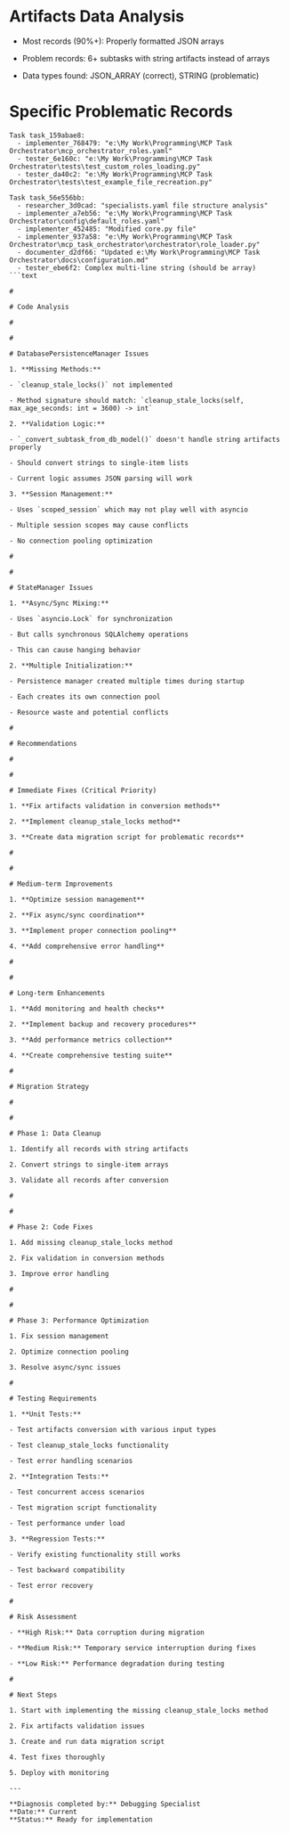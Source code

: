 

#

#
# Artifacts Data Analysis

- Most records (90%+): Properly formatted JSON arrays

- Problem records: 6+ subtasks with string artifacts instead of arrays

- Data types found: JSON_ARRAY (correct), STRING (problematic)

#

#

# Specific Problematic Records

```text
Task task_159abae8:
  - implementer_768479: "e:\My Work\Programming\MCP Task Orchestrator\mcp_orchestrator_roles.yaml"
  - tester_6e160c: "e:\My Work\Programming\MCP Task Orchestrator\tests\test_custom_roles_loading.py"
  - tester_da40c2: "e:\My Work\Programming\MCP Task Orchestrator\tests\test_example_file_recreation.py"

Task task_56e556bb:
  - researcher_3d0cad: "specialists.yaml file structure analysis"
  - implementer_a7eb56: "e:\My Work\Programming\MCP Task Orchestrator\config\default_roles.yaml"
  - implementer_452485: "Modified core.py file"
  - implementer_937a58: "e:\My Work\Programming\MCP Task Orchestrator\mcp_task_orchestrator\orchestrator\role_loader.py"
  - documenter_d2df66: "Updated e:\My Work\Programming\MCP Task Orchestrator\docs\configuration.md"
  - tester_ebe6f2: Complex multi-line string (should be array)
```text

#

# Code Analysis

#

#

# DatabasePersistenceManager Issues

1. **Missing Methods:**

- `cleanup_stale_locks()` not implemented

- Method signature should match: `cleanup_stale_locks(self, max_age_seconds: int = 3600) -> int`

2. **Validation Logic:**

- `_convert_subtask_from_db_model()` doesn't handle string artifacts properly

- Should convert strings to single-item lists

- Current logic assumes JSON parsing will work

3. **Session Management:**

- Uses `scoped_session` which may not play well with asyncio

- Multiple session scopes may cause conflicts

- No connection pooling optimization

#

#

# StateManager Issues

1. **Async/Sync Mixing:**

- Uses `asyncio.Lock` for synchronization

- But calls synchronous SQLAlchemy operations

- This can cause hanging behavior

2. **Multiple Initialization:**

- Persistence manager created multiple times during startup

- Each creates its own connection pool

- Resource waste and potential conflicts

#

# Recommendations

#

#

# Immediate Fixes (Critical Priority)

1. **Fix artifacts validation in conversion methods**

2. **Implement cleanup_stale_locks method**

3. **Create data migration script for problematic records**

#

#

# Medium-term Improvements

1. **Optimize session management**

2. **Fix async/sync coordination**

3. **Implement proper connection pooling**

4. **Add comprehensive error handling**

#

#

# Long-term Enhancements

1. **Add monitoring and health checks**

2. **Implement backup and recovery procedures**

3. **Add performance metrics collection**

4. **Create comprehensive testing suite**

#

# Migration Strategy

#

#

# Phase 1: Data Cleanup

1. Identify all records with string artifacts

2. Convert strings to single-item arrays

3. Validate all records after conversion

#

#

# Phase 2: Code Fixes

1. Add missing cleanup_stale_locks method

2. Fix validation in conversion methods

3. Improve error handling

#

#

# Phase 3: Performance Optimization

1. Fix session management

2. Optimize connection pooling

3. Resolve async/sync issues

#

# Testing Requirements

1. **Unit Tests:**

- Test artifacts conversion with various input types

- Test cleanup_stale_locks functionality

- Test error handling scenarios

2. **Integration Tests:**

- Test concurrent access scenarios

- Test migration script functionality

- Test performance under load

3. **Regression Tests:**

- Verify existing functionality still works

- Test backward compatibility

- Test error recovery

#

# Risk Assessment

- **High Risk:** Data corruption during migration

- **Medium Risk:** Temporary service interruption during fixes

- **Low Risk:** Performance degradation during testing

#

# Next Steps

1. Start with implementing the missing cleanup_stale_locks method

2. Fix artifacts validation issues

3. Create and run data migration script

4. Test fixes thoroughly

5. Deploy with monitoring

---

**Diagnosis completed by:** Debugging Specialist  
**Date:** Current  
**Status:** Ready for implementation
